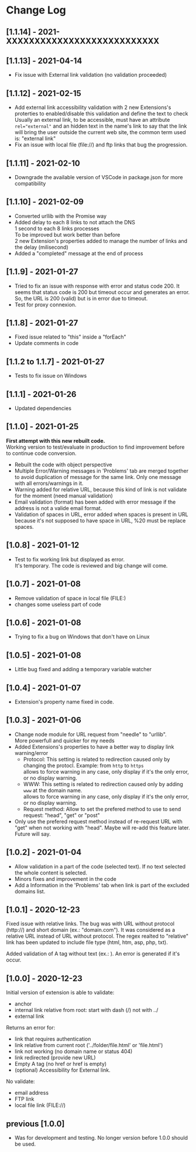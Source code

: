 # Change Log

## [1.1.14] - 2021-XXXXXXXXXXXXXXXXXXXXXXXXXXX


## [1.1.13] - 2021-04-14
+ Fix issue with External link validation (no validation proceeded)


## [1.1.12] - 2021-02-15
+ Add external link accessibility validation with 2 new Extensions's proterties to enabled/disable this validation and define the text to check<br>
  Usually an external link, to be accessible, must have an attribute ```rel="external"``` and an hidden text in the name's link to say that the link will bring the user outside the current web site, the common term used is: "external link"
+ Fix an issue with local file (file://) and ftp links that bug the progression.

## [1.1.11] - 2021-02-10
+ Downgrade the available version of VSCode in package.json for more compatibility

## [1.1.10] - 2021-02-09
+ Converted urllib with the Promise way
+ Added delay to each 8 links to not attach the DNS <br>
  1 second to each 8 links processes<br>
  To be improved but work better than before<br>
  2 new Extension's properties added to manage the number of links and the delay (milisecond)
+ Added a "completed" message at the end of process

## [1.1.9] - 2021-01-27
+ Tried to fix an issue with response with error and status code 200. It seems that status code is 200 but timeout occur and generates an error. So, the URL is 200 (valid) but is in error due to timeout.
+ Test for proxy connexion.

## [1.1.8] - 2021-01-27
+ Fixed issue related to "this" inside a "forEach"
+ Update comments in code

## [1.1.2 to 1.1.7] - 2021-01-27
+ Tests to fix issue on Windows

## [1.1.1] - 2021-01-26
+ Updated dependencies

## [1.1.0] - 2021-01-25
**First attempt with this new rebuilt code.**<br>
Working version to test/evaluate in production to find improvement before to continue code conversion.
+ Rebuilt the code with object perspective
+ Multiple Error/Warning messages in 'Problems' tab are merged together to avoid duplication of message for the same link. Only one message with all errors/warnings in it.
+ Warning added for relative URL, because this kind of link is not validate for the moment (need manual validation)
+ Email validation (format) has been added with error message if the address is not a valide email format.
+ Validation of spaces in URL, error added when spaces is present in URL because it's not supposed to have space in URL, %20 must be replace spaces.

## [1.0.8] - 2021-01-12
+ Test to fix working link but displayed as error.<br>
  It's temporary. The code is reviewed and big change will come.

## [1.0.7] - 2021-01-08
+ Remove validation of space in local file (FILE:)
+ changes some useless part of code

## [1.0.6] - 2021-01-08
+ Trying to fix a bug on Windows that don't have on Linux

## [1.0.5] - 2021-01-08
+ Little bug fixed and adding a temporary variable watcher 

## [1.0.4] - 2021-01-07
+ Extension's property name fixed in code.

## [1.0.3] - 2021-01-06
+ Change node module for URL request from "needle" to "urllib".<br />More powerfull and quicker for my needs
+ Added Extensions's properties to have a better way to display link warning/error
  + Protocol: This setting is related to redirection caused only by changing the protocl. Example: from ```http``` to ```https```<br />allows to force warning in any case, only display if it's the only error, or no display warning.
  + WWW: This setting is related to redirection caused only by adding ```www``` at the domain name.<br />allows to force warning in any case, only display if it's the only error, or no display warning.
  + Request method: Allow to set the prefered method to use to send request: "head", "get" or "post"
+ Only use the prefered request method instead of re-request URL with "get" when not working with "head". Maybe will re-add this feature later. Future will say.



## [1.0.2] - 2021-01-04
+ Allow validation in a part of the code (selected text).
  If no text selected the whole content is selected.
+ Minors fixes and improvement in the code
+ Add a Information in the 'Problems' tab when link is part of the excluded domains list.


## [1.0.1] - 2020-12-23
Fixed issue with relative links.
The bug was with URL without protocol (http://) and short domain (ex.: "domain.com"). It was considered as a relative URL instead of URL without protocol.
The regex realted to "relative" link has been updated to include file type (html, htm, asp, php, txt).

Added validation of A tag without text (ex.: <a href="domain.name"></a>).
An error is generated if it's occur.


## [1.0.0] - 2020-12-23
Initial version of extension is able to validate:
+ anchor
+ internal link relative from root: start with dash (/) not with ../
+ external link

Returns an error for:
+ link that requires authentication
+ link relative from current root ('../folder/file.html' or 'file.html')
+ link not working (no domain name or status 404)
+ link redirected (provide new URL)
+ Empty A tag (no href or href is empty)
+ (optional) Accessibility for External link.

No validate:
+ email address
+ FTP link
+ local file link (FILE://)

## previous [1.0.0]
- Was for development and testing. No longer version before 1.0.0 should be used.
